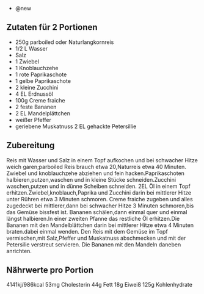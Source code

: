 - @new

## Zutaten für 2 Portionen

- 250g parboiled oder Naturlangkornreis
- 1/2 L Wasser
- Salz
- 1 Zwiebel
- 1 Knoblauchzehe
- 1 rote Paprikaschote
- 1 gelbe Paprikaschote
- 2 kleine Zucchini
- 4 EL Erdnussöl
- 100g Creme fraiche
- 2 feste Bananen
- 2 EL Mandelplättchen
- weißer Pfeffer
- geriebene Muskatnuss
2 EL gehackte Petersillie

## Zubereitung
Reis mit Wasser und Salz in einem Topf aufkochen und bei schwacher Hitze weich garen;parboiled Reis brauch etwa 20,Naturreis etwa 40 Minuten.
Zwiebel und knoblauchzehe abziehen und fein hacken.Paprikaschoten halbieren,putzen,waschen und in kleine Stücke schneiden.Zucchini waschen,putzen und in dünne Scheiben schneiden.
2EL Öl in einem Topf erhitzen.Zwiebel,knoblauch,Paprika und Zucchini darin bei mittlerer Hitze unter Rühren etwa 3 Minuten schmoren.
Creme fraiche zugeben und alles zugedeckt bei mittlerer,dann bei schwacher Hitze 3 Minuten schmoren,bis das Gemüse bissfest ist.
Bananen schälen,dann einmal quer und einmal längst halbieren.In einer zweiten Pfanne das restliche Öl erhitzen.Die Bananen mit den Mandelblättchen darin bei mittlerer Hitze etwa 4 Minuten braten.dabei einmal wenden.
Den Reis mit dem Gemüse im Topf vermischen,mit Salz,Pfeffer und Muskatnuss abschmecken und mit der Petersilie verstreut servieren.
Die Bananen mit den Mandeln daneben anrichten.

## Nährwerte pro Portion
4141kj/986kcal
53mg Cholesterin
44g Fett
18g Eiweiß
125g Kohlenhydrate
